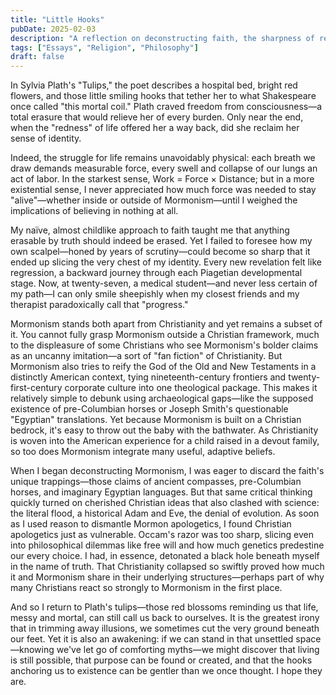 ```yaml
---
title: "Little Hooks"
pubDate: 2025-02-03
description: "A reflection on deconstructing faith, the sharpness of reason, and finding new ways to anchor to life, inspired by Sylvia Plath."
tags: ["Essays", "Religion", "Philosophy"]
draft: false
---
```


In Sylvia Plath's "Tulips," the poet describes a hospital bed, bright red flowers, and those little smiling hooks that tether her to what Shakespeare once called "this mortal coil." Plath craved freedom from consciousness—a total erasure that would relieve her of every burden. Only near the end, when the "redness" of life offered her a way back, did she reclaim her sense of identity.

Indeed, the struggle for life remains unavoidably physical: each breath we draw demands measurable force, every swell and collapse of our lungs an act of labor. In the starkest sense, Work = Force × Distance; but in a more existential sense, I never appreciated how much force was needed to stay "alive"—whether inside or outside of Mormonism—until I weighed the implications of believing in nothing at all.

My naïve, almost childlike approach to faith taught me that anything erasable by truth should indeed be erased. Yet I failed to foresee how my own scalpel—honed by years of scrutiny—could become so sharp that it ended up slicing the very chest of my identity. Every new revelation felt like regression, a backward journey through each Piagetian developmental stage. Now, at twenty-seven, a medical student—and never less certain of my path—I can only smile sheepishly when my closest friends and my therapist paradoxically call that "progress."

Mormonism stands both apart from Christianity and yet remains a subset of it. You cannot fully grasp Mormonism outside a Christian framework, much to the displeasure of some Christians who see Mormonism's bolder claims as an uncanny imitation—a sort of "fan fiction" of Christianity. But Mormonism also tries to reify the God of the Old and New Testaments in a distinctly American context, tying nineteenth-century frontiers and twenty-first-century corporate culture into one theological package. This makes it relatively simple to debunk using archaeological gaps—like the supposed existence of pre-Columbian horses or Joseph Smith's questionable "Egyptian" translations. Yet because Mormonism is built on a Christian bedrock, it's easy to throw out the baby with the bathwater. As Christianity is woven into the American experience for a child raised in a devout family, so too does Mormonism integrate many useful, adaptive beliefs.

When I began deconstructing Mormonism, I was eager to discard the faith's unique trappings—those claims of ancient compasses, pre-Columbian horses, and imaginary Egyptian languages. But that same critical thinking quickly turned on cherished Christian ideas that also clashed with science: the literal flood, a historical Adam and Eve, the denial of evolution. As soon as I used reason to dismantle Mormon apologetics, I found Christian apologetics just as vulnerable. Occam's razor was too sharp, slicing even into philosophical dilemmas like free will and how much genetics predestine our every choice. I had, in essence, detonated a black hole beneath myself in the name of truth. That Christianity collapsed so swiftly proved how much it and Mormonism share in their underlying structures—perhaps part of why many Christians react so strongly to Mormonism in the first place.

And so I return to Plath's tulips—those red blossoms reminding us that life, messy and mortal, can still call us back to ourselves. It is the greatest irony that in trimming away illusions, we sometimes cut the very ground beneath our feet. Yet it is also an awakening: if we can stand in that unsettled space—knowing we've let go of comforting myths—we might discover that living is still possible, that purpose can be found or created, and that the hooks anchoring us to existence can be gentler than we once thought. I hope they are. 